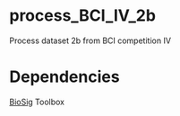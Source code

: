 # process_BCI_IV_2b
Process dataset 2b from BCI competition IV

# Dependencies
[BioSig](http://biosig.sourceforge.net/download.html) Toolbox 
